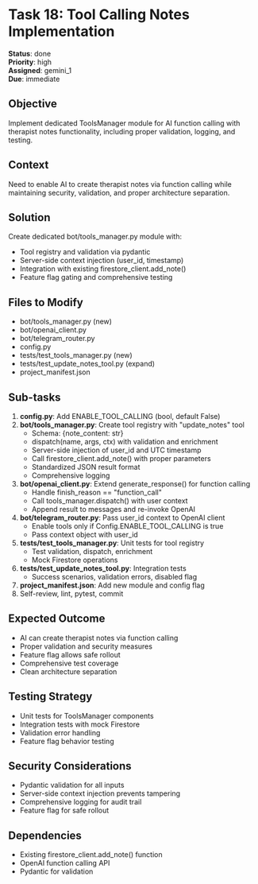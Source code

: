 # Task 18: Tool Calling Notes Implementation

**Status**: done  
**Priority**: high  
**Assigned**: gemini_1  
**Due**: immediate

## Objective
Implement dedicated ToolsManager module for AI function calling with therapist notes functionality, including proper validation, logging, and testing.

## Context
Need to enable AI to create therapist notes via function calling while maintaining security, validation, and proper architecture separation.

## Solution
Create dedicated bot/tools_manager.py module with:
- Tool registry and validation via pydantic
- Server-side context injection (user_id, timestamp)
- Integration with existing firestore_client.add_note()
- Feature flag gating and comprehensive testing

## Files to Modify
- bot/tools_manager.py (new)
- bot/openai_client.py
- bot/telegram_router.py
- config.py
- tests/test_tools_manager.py (new)
- tests/test_update_notes_tool.py (expand)
- project_manifest.json

## Sub-tasks
1. **config.py**: Add ENABLE_TOOL_CALLING (bool, default False)
2. **bot/tools_manager.py**: Create tool registry with "update_notes" tool
   - Schema: {note_content: str}
   - dispatch(name, args, ctx) with validation and enrichment
   - Server-side injection of user_id and UTC timestamp
   - Call firestore_client.add_note() with proper parameters
   - Standardized JSON result format
   - Comprehensive logging
3. **bot/openai_client.py**: Extend generate_response() for function calling
   - Handle finish_reason == "function_call"
   - Call tools_manager.dispatch() with user context
   - Append result to messages and re-invoke OpenAI
4. **bot/telegram_router.py**: Pass user_id context to OpenAI client
   - Enable tools only if Config.ENABLE_TOOL_CALLING is true
   - Pass context object with user_id
5. **tests/test_tools_manager.py**: Unit tests for tool registry
   - Test validation, dispatch, enrichment
   - Mock Firestore operations
6. **tests/test_update_notes_tool.py**: Integration tests
   - Success scenarios, validation errors, disabled flag
7. **project_manifest.json**: Add new module and config flag
8. Self-review, lint, pytest, commit

## Expected Outcome
- AI can create therapist notes via function calling
- Proper validation and security measures
- Feature flag allows safe rollout
- Comprehensive test coverage
- Clean architecture separation

## Testing Strategy
- Unit tests for ToolsManager components
- Integration tests with mock Firestore
- Validation error handling
- Feature flag behavior testing

## Security Considerations
- Pydantic validation for all inputs
- Server-side context injection prevents tampering
- Comprehensive logging for audit trail
- Feature flag for safe rollout

## Dependencies
- Existing firestore_client.add_note() function
- OpenAI function calling API
- Pydantic for validation 